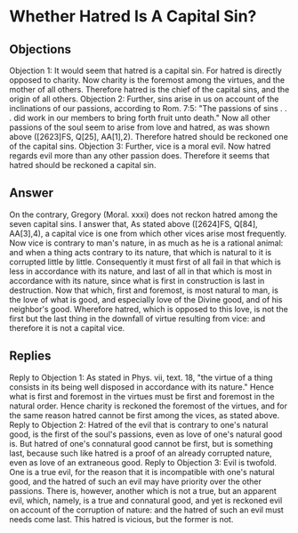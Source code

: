 # Whether Hatred Is A Capital Sin?
## Objections
Objection 1: It would seem that hatred is a capital sin. For hatred is directly opposed to charity. Now charity is the foremost among the virtues, and the mother of all others. Therefore hatred is the chief of the capital sins, and the origin of all others.
Objection 2: Further, sins arise in us on account of the inclinations of our passions, according to Rom. 7:5: "The passions of sins . . . did work in our members to bring forth fruit unto death." Now all other passions of the soul seem to arise from love and hatred, as was shown above ([2623]FS, Q[25], AA[1],2). Therefore hatred should be reckoned one of the capital sins.
Objection 3: Further, vice is a moral evil. Now hatred regards evil more than any other passion does. Therefore it seems that hatred should be reckoned a capital sin.
## Answer
On the contrary, Gregory (Moral. xxxi) does not reckon hatred among the seven capital sins.
I answer that, As stated above ([2624]FS, Q[84], AA[3],4), a capital vice is one from which other vices arise most frequently. Now vice is contrary to man's nature, in as much as he is a rational animal: and when a thing acts contrary to its nature, that which is natural to it is corrupted little by little. Consequently it must first of all fail in that which is less in accordance with its nature, and last of all in that which is most in accordance with its nature, since what is first in construction is last in destruction. Now that which, first and foremost, is most natural to man, is the love of what is good, and especially love of the Divine good, and of his neighbor's good. Wherefore hatred, which is opposed to this love, is not the first but the last thing in the downfall of virtue resulting from vice: and therefore it is not a capital vice.
## Replies
Reply to Objection 1: As stated in Phys. vii, text. 18, "the virtue of a thing consists in its being well disposed in accordance with its nature." Hence what is first and foremost in the virtues must be first and foremost in the natural order. Hence charity is reckoned the foremost of the virtues, and for the same reason hatred cannot be first among the vices, as stated above.
Reply to Objection 2: Hatred of the evil that is contrary to one's natural good, is the first of the soul's passions, even as love of one's natural good is. But hatred of one's connatural good cannot be first, but is something last, because such like hatred is a proof of an already corrupted nature, even as love of an extraneous good.
Reply to Objection 3: Evil is twofold. One is a true evil, for the reason that it is incompatible with one's natural good, and the hatred of such an evil may have priority over the other passions. There is, however, another which is not a true, but an apparent evil, which, namely, is a true and connatural good, and yet is reckoned evil on account of the corruption of nature: and the hatred of such an evil must needs come last. This hatred is vicious, but the former is not.